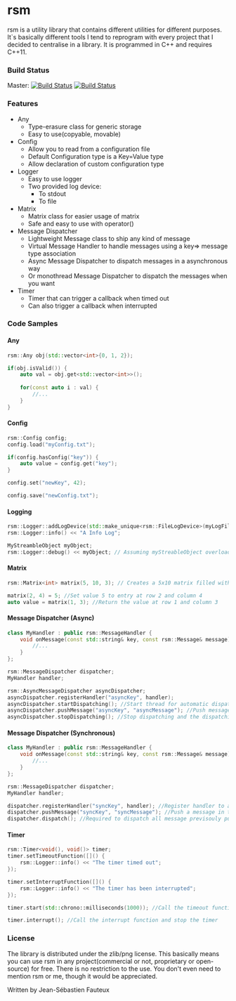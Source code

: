# rsm

rsm is a utility library that contains different utilities for different purposes. It`s basically different tools I tend to reprogram with every project that I decided to centralise in a library. It is programmed in C++ and requires C++11.

### Build Status		

Master: [![Build Status](https://img.shields.io/travis/Rosme/rsm/master.svg?label=linux+and+macOS)](https://travis-ci.org/Rosme/rsm) [![Build Status](https://img.shields.io/appveyor/ci/Rosme/rsm/master.svg?label=windows)](https://ci.appveyor.com/project/Rosme/rsm)

### Features

* Any
    * Type-erasure class for generic storage
    * Easy to use(copyable, movable)
* Config
    * Allow you to read from a configuration file
    * Default Configuration type is a Key=Value type
    * Allow declaration of custom configuration type
* Logger
    * Easy to use logger
    * Two provided log device:
        * To stdout
        * To file
* Matrix
    * Matrix class for easier usage of matrix
    * Safe and easy to use with operator()
* Message Dispatcher
    * Lightweight Message class to ship any kind of message
    * Virtual Message Handler to handle messages using a key=> message type association
    * Async Message Dispatcher to dispatch messages in a asynchronous way
    * Or monothread Message Dispatcher to dispatch the messages when you want
* Timer
    * Timer that can trigger a callback when timed out
    * Can also trigger a callback when interrupted

### Code Samples
#### Any
```cpp
rsm::Any obj(std::vector<int>{0, 1, 2});

if(obj.isValid()) {
	auto val = obj.get<std::vector<int>>();
    
    for(const auto i : val) {
    	//...
    }
}
```
#### Config
```cpp
rsm::Config config;
config.load("myConfig.txt");

if(config.hasConfig("key")) {
	auto value = config.get("key");
}

config.set("newKey", 42);

config.save("newConfig.txt");
```
#### Logging
```cpp
rsm::Logger::addLogDevice(std::make_unique<rsm::FileLogDevice>(myLogFile.txt));
rsm::Logger::info() << "A Info Log";

MyStreambleObject myObject; 
rsm::Logger::debug() << myObject; // Assuming myStreableObject overloads operator<<
```
#### Matrix
```cpp
rsm::Matrix<int> matrix(5, 10, 3); // Creates a 5x10 matrix filled with 3

matrix(2, 4) = 5; //Set value 5 to entry at row 2 and column 4
auto value = matrix(1, 3); //Return the value at row 1 and column 3
```
#### Message Dispatcher (Async)
```cpp
class MyHandler : public rsm::MessageHandler {
	void onMessage(const std::string& key, const rsm::Message& message) override {
    	//...
    }
};

rsm::MessageDispatcher dispatcher;
MyHandler handler;

rsm::AsyncMessageDispatcher asyncDispatcher;
asyncDispatcher.registerHandler("asyncKey", handler);
asyncDispatcher.startDispatching(); //Start thread for automatic dispatching of pushed message
asyncDispatcher.pushMessage("asyncKey", "asyncMessage"); //Push message and dispatch
asyncDispatcher.stopDispatching(); //Stop dispatching and the dispatching thread
```
#### Message Dispatcher (Synchronous)
```cpp
class MyHandler : public rsm::MessageHandler {
	void onMessage(const std::string& key, const rsm::Message& message) override {
    	//...
    }
};

rsm::MessageDispatcher dispatcher;
MyHandler handler;

dispatcher.registerHandler("syncKey", handler); //Register handler to a specific key
dispatcher.pushMessage("syncKey", "syncMessage"); //Push a message in the dispatching queue
dispatcher.dispatch(); //Required to dispatch all message previsouly pushed
```
#### Timer
```cpp
rsm::Timer<void(), void()> timer;
timer.setTimeoutFunction([]() {
	rsm::Logger::info() << "The timer timed out";
});

timer.setInterruptFunction([]() {
	rsm::Logger::info() << "The timer has been interrupted";
});

timer.start(std::chrono::milliseconds(1000)); //Call the timeout function after 1seconds

timer.interrupt(); //Call the interrupt function and stop the timer
```

### License

The library is distributed under the zlib/png license. This basically means you can use rsm in any project(commercial or not, proprietary or open-source) for free. There is no restriction to the use. You don't even need to mention rsm or me, though it would be appreciated.

Written by Jean-Sébastien Fauteux